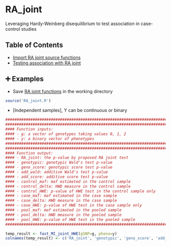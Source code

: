 # RA_joint
Leveraging Hardy-Weinberg disequilibrium to test association in case-control studies

## Table of Contents
- [Import RA joint source functions](#import_functions)
- [Testing association with RA joint](#RA_joint)

## :heavy_plus_sign: Examples
- <a name="import_functions"></a> Save [RA joint functions](https://github.com/lzhangdc/RA_joint/blob/main/RA_joint.R) in the working directory
```R
source('RA_joint.R')
```

- <a name="indep"></a> [Independent samples], Y can be continuous or binary
```R
########################################################################
########################################################################
#### Function inputs:
#### - g: a vector of genotypes taking values 0, 1, 2 
#### - y: a binary vector of phenotypes
########################################################################
########################################################################
#### Function output:
#### - RA_joint: the p-value by proposed RA joint test 
#### - genotypic: genotypic Wald's test p-value 
#### - geno_score: genotypic score test p-value 
#### - add_wald: additive Wald's test p-value
#### - add_score: additive score test p-value
#### - control_maf: maf estimated in the control sample
#### - control_delta: HWD measure in the control sample
#### - control_HWE: p-value of HWE test in the control sample only
#### - case_maf: maf estimated in the case sample
#### - case_delta: HWD measure in the case sample
#### - case_HWE: p-value of HWE test in the case sample only
#### - pool_maf: maf estimated in the pooled sample
#### - pool_delta: HWD measure in the pooled sample
#### - pool_HWE: p-value of HWE test in the pooled sample
########################################################################

temp_result <- fast_MI_joint_HWE(gSNP=g, pheno=y)
colnames(temp_result) <- c('RA_joint', 'genotypic', 'geno_score', 'add_wald', 'add_score', 'control_maf','control_delta', 'control_HWE', 'case_maf','case_delta', 'case_HWE','pool_maf','pool_delta', 'pool_HWE')

```
